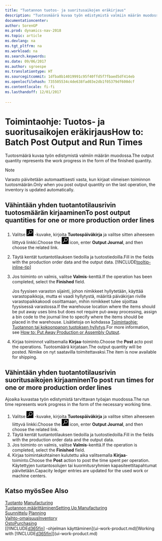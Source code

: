 ```yaml
---
title: "Tuotannon tuotos- ja suoritusaikojen eräkirjaus"
description: "Tuotosmäärä kuvaa työn edistymistä valmiin määrän muodossa."
documentationcenter: 
author: SorenGP
ms.prod: dynamics-nav-2018
ms.topic: article
ms.devlang: na
ms.tgt_pltfrm: na
ms.workload: na
ms.search.keywords: 
ms.date: 09/06/2017
ms.author: sgroespe
ms.translationtype: HT
ms.sourcegitcommit: 1dfba8b14019991c95f40ffd5f7fbaed5df414eb
ms.openlocfilehash: 735505534c4de638fad03e2db1f05379df600dcf
ms.contentlocale: fi-fi
ms.lasthandoff: 12/01/2017

---
```

# <a name="how-to-batch-post-output-and-run-times"></a><span data-ttu-id="26b98-103">Toimintaohje: Tuotos- ja suoritusaikojen eräkirjaus</span><span class="sxs-lookup"><span data-stu-id="26b98-103">How to: Batch Post Output and Run Times</span></span>
<span data-ttu-id="26b98-104">Tuotosmäärä kuvaa työn edistymistä valmiin määrän muodossa.</span><span class="sxs-lookup"><span data-stu-id="26b98-104">The output quantity represents the work progress in the form of the finished quantity.</span></span>  

> [!NOTE]
> <span data-ttu-id="26b98-105">Varasto päivitetään automaattisesti vasta, kun kirjaat viimeisen toiminnon tuotosmäärän.</span><span class="sxs-lookup"><span data-stu-id="26b98-105">Only when you post output quantity on the last operation, the inventory is updated automatically.</span></span>  

## <a name="to-post-output-quantities-for-one-or-more-production-order-lines"></a><span data-ttu-id="26b98-106">Vähintään yhden tuotantotilausrivin tuotosmäärän kirjaaminen</span><span class="sxs-lookup"><span data-stu-id="26b98-106">To post output quantities for one or more production order lines</span></span>
1. <span data-ttu-id="26b98-107">Valitse ![Etsi sivu tai raportti](media/ui-search/search_small.png "Etsi sivu tai raportti -kuvake") -kuvake, kirjoita **Tuotospäiväkirja** ja valitse sitten aiheeseen liittyvä linkki.</span><span class="sxs-lookup"><span data-stu-id="26b98-107">Choose the ![Search for Page or Report](media/ui-search/search_small.png "Search for Page or Report icon") icon, enter **Output Journal**, and then choose the related link.</span></span>  
2. <span data-ttu-id="26b98-108">Täytä kentät tuotantotilauksen tiedoilla ja tuotostiedoilla.</span><span class="sxs-lookup"><span data-stu-id="26b98-108">Fill in the fields with the production order data and the output data.</span></span> [!INCLUDE[tooltip-inline-tip](includes/tooltip-inline-tip_md.md)]
3. <span data-ttu-id="26b98-109">Jos toiminto on valmis, valitse **Valmis**-kenttä.</span><span class="sxs-lookup"><span data-stu-id="26b98-109">If the operation has been completed, select the **Finished** field.</span></span>  

    <span data-ttu-id="26b98-110">Jos fyysisen varaston sijainti, johon nimikkeet hyllytetään, käyttää varastopaikkoja, mutta ei vaadi hyllytystä,  määritä päiväkirjan riville varastopaikkakoodi osoittamaan, mihin nimikkeet tulee sijoittaa fyysisessä varastossa.</span><span class="sxs-lookup"><span data-stu-id="26b98-110">If the warehouse location where the items should be put away uses bins but does not require put-away processing,  assign a bin code to the journal line to specify where the items should be placed in the warehouse.</span></span> <span data-ttu-id="26b98-111">Lisätietoja on kohdassa [Toimintaohje: Tuotannon tai kokoonpanon tuotoksen hyllytys](warehouse-how-to-put-away-production-output.md).</span><span class="sxs-lookup"><span data-stu-id="26b98-111">For more information, see [How to: Put Away Production or Assembly Output](warehouse-how-to-put-away-production-output.md).</span></span>  

4. <span data-ttu-id="26b98-112">Kirjaa toiminnot valitsemalla **Kirjaa**-toiminto.</span><span class="sxs-lookup"><span data-stu-id="26b98-112">Choose the **Post** acto post the operations.</span></span> <span data-ttu-id="26b98-113">Tuotosmäärä kirjataan.</span><span class="sxs-lookup"><span data-stu-id="26b98-113">The output quantity will be posted.</span></span> <span data-ttu-id="26b98-114">Nimike on nyt saatavilla toimitettavaksi.</span><span class="sxs-lookup"><span data-stu-id="26b98-114">The item is now available for shipping.</span></span>  

## <a name="to-post-run-times-for-one-or-more-production-order-lines"></a><span data-ttu-id="26b98-115">Vähintään yhden tuotantotilausrivin suoritusaikojen kirjaaminen</span><span class="sxs-lookup"><span data-stu-id="26b98-115">To post run times for one or more production order lines</span></span>
<span data-ttu-id="26b98-116">Ajoaika kuvastaa työn edistymistä tarvittavan työajan muodossa.</span><span class="sxs-lookup"><span data-stu-id="26b98-116">The run time represents work progress in the form of the necessary working time.</span></span>    

1.  <span data-ttu-id="26b98-117">Valitse ![Etsi sivu tai raportti](media/ui-search/search_small.png "Etsi sivu tai raportti -kuvake") -kuvake, kirjoita **Tuotospäiväkirja** ja valitse sitten aiheeseen liittyvä linkki.</span><span class="sxs-lookup"><span data-stu-id="26b98-117">Choose the ![Search for Page or Report](media/ui-search/search_small.png "Search for Page or Report icon") icon, enter **Output Journal**, and then choose the related link.</span></span>  
2. <span data-ttu-id="26b98-118">Täytä kentät tuotantotilauksen tiedoilla ja tuotostiedoilla.</span><span class="sxs-lookup"><span data-stu-id="26b98-118">Fill in the fields with the production order data and the output data.</span></span>  
3.  <span data-ttu-id="26b98-119">Jos toiminto on valmis, valitse **Valmis**-kenttä.</span><span class="sxs-lookup"><span data-stu-id="26b98-119">If the operation is completed, select the **Finished** field.</span></span>  
4. <span data-ttu-id="26b98-120">Kirjaa toimintakohtainen kulutettu aika valitsemalla **Kirjaa**-toiminto.</span><span class="sxs-lookup"><span data-stu-id="26b98-120">Choose the **Post** action to post the time spent per operation.</span></span> <span data-ttu-id="26b98-121">Käytettyjen tuotantosolujen tai kuormitusryhmien kapasiteettitapahtumat päivitetään.</span><span class="sxs-lookup"><span data-stu-id="26b98-121">Capacity ledger entries are updated for the used work or machine centers.</span></span>

## <a name="see-also"></a><span data-ttu-id="26b98-122">Katso myös</span><span class="sxs-lookup"><span data-stu-id="26b98-122">See Also</span></span>  
<span data-ttu-id="26b98-123">[Tuotanto](production-manage-manufacturing.md)  </span><span class="sxs-lookup"><span data-stu-id="26b98-123">[Manufacturing](production-manage-manufacturing.md)  </span></span>  
[<span data-ttu-id="26b98-124">Tuotannon määrittäminen</span><span class="sxs-lookup"><span data-stu-id="26b98-124">Setting Up Manufacturing</span></span>](production-configure-production-processes.md)  
<span data-ttu-id="26b98-125">[Suunnittelu](production-planning.md)    </span><span class="sxs-lookup"><span data-stu-id="26b98-125">[Planning](production-planning.md)    </span></span>  
[<span data-ttu-id="26b98-126">Vaihto-omaisuus</span><span class="sxs-lookup"><span data-stu-id="26b98-126">Inventory</span></span>](inventory-manage-inventory.md)  
[<span data-ttu-id="26b98-127">Osto</span><span class="sxs-lookup"><span data-stu-id="26b98-127">Purchasing</span></span>](purchasing-manage-purchasing.md)  
<span data-ttu-id="26b98-128">[[!INCLUDE[d365fin](includes/d365fin_md.md)] -ohjelman käyttäminen](ui-work-product.md)</span><span class="sxs-lookup"><span data-stu-id="26b98-128">[Working with [!INCLUDE[d365fin](includes/d365fin_md.md)]](ui-work-product.md)</span></span>

